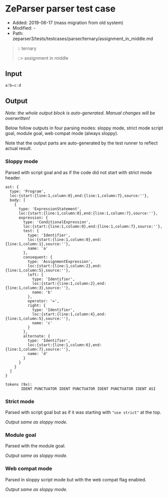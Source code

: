 # ZeParser parser test case

- Added: 2019-06-17 (mass migration from old system)
- Modified: -
- Path: zeparser3/tests/testcases/parser/ternary/assignment_in_middle.md

> :: ternary
>
> ::> assignment in middle

## Input

`````js
a?b=c:d
`````

## Output

_Note: the whole output block is auto-generated. Manual changes will be overwritten!_

Below follow outputs in four parsing modes: sloppy mode, strict mode script goal, module goal, web compat mode (always sloppy).

Note that the output parts are auto-generated by the test runner to reflect actual result.

### Sloppy mode

Parsed with script goal and as if the code did not start with strict mode header.

`````
ast: {
  type: 'Program',
  loc:{start:{line:1,column:0},end:{line:1,column:7},source:''},
  body: [
    {
      type: 'ExpressionStatement',
      loc:{start:{line:1,column:0},end:{line:1,column:7},source:''},
      expression: {
        type: 'ConditionalExpression',
        loc:{start:{line:1,column:0},end:{line:1,column:7},source:''},
        test: {
          type: 'Identifier',
          loc:{start:{line:1,column:0},end:{line:1,column:1},source:''},
          name: 'a'
        },
        consequent: {
          type: 'AssignmentExpression',
          loc:{start:{line:1,column:2},end:{line:1,column:5},source:''},
          left: {
            type: 'Identifier',
            loc:{start:{line:1,column:2},end:{line:1,column:3},source:''},
            name: 'b'
          },
          operator: '=',
          right: {
            type: 'Identifier',
            loc:{start:{line:1,column:4},end:{line:1,column:5},source:''},
            name: 'c'
          }
        },
        alternate: {
          type: 'Identifier',
          loc:{start:{line:1,column:6},end:{line:1,column:7},source:''},
          name: 'd'
        }
      }
    }
  ]
}

tokens (9x):
       IDENT PUNCTUATOR IDENT PUNCTUATOR IDENT PUNCTUATOR IDENT ASI
`````

### Strict mode

Parsed with script goal but as if it was starting with `"use strict"` at the top.

_Output same as sloppy mode._

### Module goal

Parsed with the module goal.

_Output same as sloppy mode._

### Web compat mode

Parsed in sloppy script mode but with the web compat flag enabled.

_Output same as sloppy mode._
